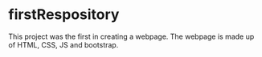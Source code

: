 # firstRespository
This project was the first in creating a webpage. The webpage is made up of HTML, CSS, JS and bootstrap.
